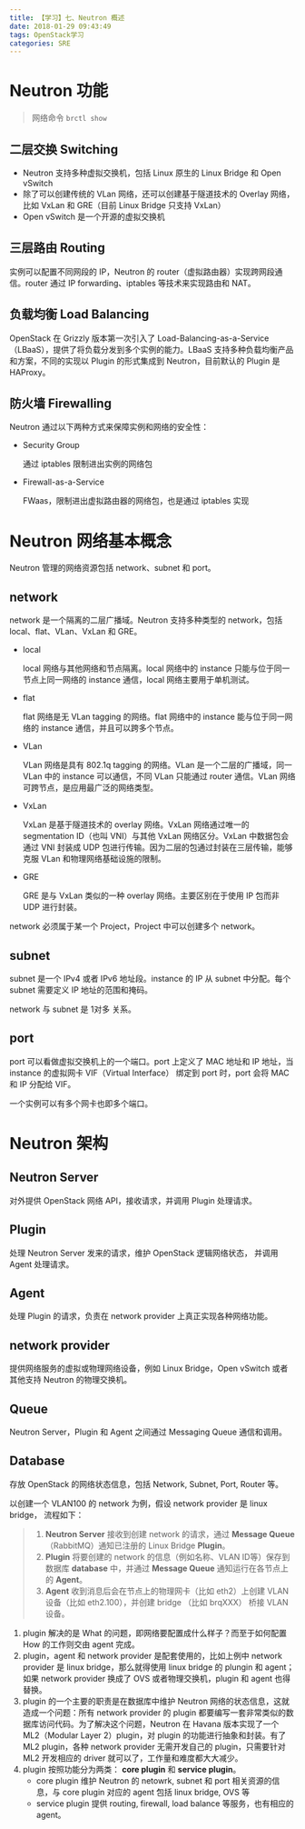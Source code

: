 ```yaml
---
title: 【学习】七、Neutron 概述
date: 2018-01-29 09:43:49
tags: OpenStack学习
categories: SRE
---
```


# Neutron 功能

<!-- more -->

> 网络命令 `brctl show`

## 二层交换 Switching

- Neutron 支持多种虚拟交换机，包括 Linux 原生的 Linux Bridge 和 Open vSwitch
- 除了可以创建传统的 VLan 网络，还可以创建基于隧道技术的 Overlay 网络，比如 VxLan 和 GRE（目前 Linux Bridge 只支持 VxLan）
- Open vSwitch 是一个开源的虚拟交换机

## 三层路由 Routing

实例可以配置不同网段的 IP，Neutron 的 router（虚拟路由器）实现跨网段通信。router 通过 IP forwarding、iptables 等技术来实现路由和 NAT。

## 负载均衡 Load Balancing

OpenStack 在 Grizzly 版本第一次引入了 Load-Balancing-as-a-Service（LBaaS），提供了将负载分发到多个实例的能力。LBaaS 支持多种负载均衡产品和方案，不同的实现以 Plugin 的形式集成到 Neutron，目前默认的 Plugin 是 HAProxy。

## 防火墙 Firewalling

Neutron 通过以下两种方式来保障实例和网络的安全性：

- Security Group

  通过 iptables 限制进出实例的网络包

- Firewall-as-a-Service

  FWaas，限制进出虚拟路由器的网络包，也是通过 iptables 实现

# Neutron 网络基本概念

Neutron 管理的网络资源包括 network、subnet 和 port。

## network

network 是一个隔离的二层广播域。Neutron 支持多种类型的 network，包括 local、flat、VLan、VxLan 和 GRE。

- local

  local 网络与其他网络和节点隔离。local 网络中的 instance 只能与位于同一节点上同一网络的 instance 通信，local 网络主要用于单机测试。

- flat

  flat 网络是无 VLan tagging 的网络。flat 网络中的 instance 能与位于同一网络的 instance 通信，并且可以跨多个节点。

- VLan

  VLan 网络是具有 802.1q tagging 的网络。VLan 是一个二层的广播域，同一 VLan 中的 instance 可以通信，不同 VLan 只能通过 router 通信。VLan 网络可跨节点，是应用最广泛的网络类型。

- VxLan

  VxLan 是基于隧道技术的 overlay 网络。VxLan 网络通过唯一的 segmentation ID（也叫 VNI）与其他 VxLan 网络区分。VxLan 中数据包会通过 VNI 封装成 UDP 包进行传输。因为二层的包通过封装在三层传输，能够克服 VLan 和物理网络基础设施的限制。

- GRE

  GRE 是与 VxLan 类似的一种 overlay 网络。主要区别在于使用 IP 包而非 UDP 进行封装。

network 必须属于某一个 Project，Project 中可以创建多个 network。

## subnet

subnet 是一个 IPv4 或者 IPv6 地址段。instance 的 IP 从 subnet 中分配。每个 subnet 需要定义 IP 地址的范围和掩码。

network 与 subnet 是 1对多 关系。

## port

port 可以看做虚拟交换机上的一个端口。port 上定义了 MAC 地址和 IP 地址，当 instance 的虚拟网卡 VIF（Virtual Interface） 绑定到 port 时，port 会将 MAC 和 IP 分配给 VIF。

一个实例可以有多个网卡也即多个端口。

# Neutron 架构

## Neutron Server

对外提供 OpenStack 网络 API，接收请求，并调用 Plugin 处理请求。

## Plugin

处理 Neutron Server 发来的请求，维护 OpenStack 逻辑网络状态， 并调用 Agent 处理请求。

## Agent

处理 Plugin 的请求，负责在 network provider 上真正实现各种网络功能。

## network provider

提供网络服务的虚拟或物理网络设备，例如 Linux Bridge，Open vSwitch 或者其他支持 Neutron 的物理交换机。

## Queue

Neutron Server，Plugin 和 Agent 之间通过 Messaging Queue 通信和调用。

## Database

存放 OpenStack 的网络状态信息，包括 Network, Subnet, Port, Router 等。

以创建一个 VLAN100 的 network 为例，假设 network provider 是 linux bridge， 流程如下：

> 1. **Neutron Server** 接收到创建 network 的请求，通过 **Message Queue**（RabbitMQ）通知已注册的 Linux Bridge **Plugin**。
> 2. **Plugin** 将要创建的 network 的信息（例如名称、VLAN ID等）保存到数据库 **database** 中，并通过 **Message Queue** 通知运行在各节点上的 **Agent**。
> 3. **Agent** 收到消息后会在节点上的物理网卡（比如 eth2）上创建 VLAN 设备（比如 eth2.100），并创建 bridge （比如 brqXXX） 桥接 VLAN 设备。

1. plugin 解决的是 What 的问题，即网络要配置成什么样子？而至于如何配置 How 的工作则交由 agent 完成。
2. plugin，agent 和 network provider 是配套使用的，比如上例中 network provider 是 linux bridge，那么就得使用 linux bridge 的 plungin 和 agent；如果 network provider 换成了 OVS 或者物理交换机，plugin 和 agent 也得替换。
3. plugin 的一个主要的职责是在数据库中维护 Neutron 网络的状态信息，这就造成一个问题：所有 network provider 的 plugin 都要编写一套非常类似的数据库访问代码。为了解决这个问题，Neutron 在 Havana 版本实现了一个 ML2（Modular Layer 2）plugin，对 plugin 的功能进行抽象和封装。有了 ML2 plugin，各种 network provider 无需开发自己的 plugin，只需要针对 ML2 开发相应的 driver 就可以了，工作量和难度都大大减少。
4. plugin 按照功能分为两类： **core plugin** 和 **service plugin**。
   - core plugin 维护 Neutron 的 netowrk, subnet 和 port 相关资源的信息，与 core plugin 对应的 agent 包括 linux bridge, OVS 等
   - service plugin 提供 routing, firewall, load balance 等服务，也有相应的 agent。

